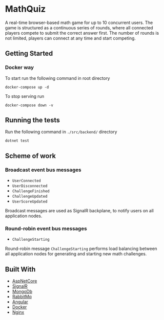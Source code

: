 # MathQuiz
A real-time browser-based math game for up to 10 concurrent users. 
The game is structured as a continuous series of rounds, where all connected players compete to submit the correct answer first. 
The number of rounds is not limited, players can connect at any time and start competing.

## Getting Started

### Docker way

To start run the following command in root directory

```
docker-compose up -d
```

To stop serving run 

```
docker-compose down -v
```

## Running the tests

Run the following command in `./src/backend/` directory
```
dotnet test
```

## Scheme of work

### Broadcast event bus messages

* `UserConnected`
* `UserDisconnected`
* `ChallengeFinished`
* `ChallengeUpdated`
* `UserScoreUpdated`

Broadcast messages are used as SignalR backplane, to notify users on all application nodes.

### Round-robin event bus messages
* `ChallengeStarting`

 Round-robin message `ChallengeStarting` performs load balancing between all application nodes for generating and starting new math challenges.


## Built With

* [AspNetCore](https://github.com/aspnet/AspNetCore)
* [SignalR](https://github.com/aspnet/AspNetCore/tree/master/src/SignalR)
* [MongoDb](https://www.mongodb.com/)
* [RabbitMq](https://www.rabbitmq.com/)
* [Angular](https://github.com/angular)
* [Docker](https://www.docker.com/)
* [Nginx](https://www.nginx.com)
